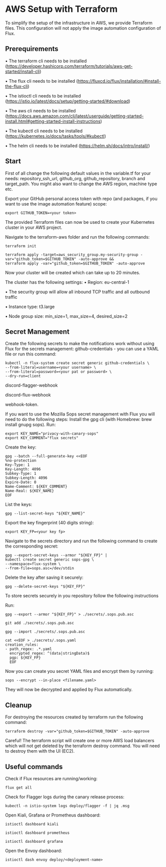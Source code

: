 # AWS Setup with Terraform

To simplify the setup of the infrastructure in AWS, we provide Terraform files. This configuration will not apply the image
automation configuration of Flux. 

## Prerequirements
•   The terraform cli needs to be installed (https://developer.hashicorp.com/terraform/tutorials/aws-get-started/install-cli)

•   The flux cli needs to be installed (https://fluxcd.io/flux/installation/#install-the-flux-cli)

•   The istioctl cli needs to be installed (https://istio.io/latest/docs/setup/getting-started/#download)

•   The aws cli needs to be installed (https://docs.aws.amazon.com/cli/latest/userguide/getting-started-install.html#getting-started-install-instructions)

•   The kubectl cli needs to be installed (https://kubernetes.io/docs/tasks/tools/#kubectl)

•   The helm cli needs to be installed (https://helm.sh/docs/intro/install/)

## Start
First of all change the following default values in the variable.tf for your needs:
repository_ssh_url, github_org, github_repository, branch and target_path. You might also want to change the AWS region, machine type etc.

Export your GitHub personal access token with repo (and packages, if you want to use the image automation feature) scope:
```shell
export GITHUB_TOKEN=<your token>
```

The provided Terraform files can now be used to create your Kubernetes cluster in your AWS project.

Navigate to the terraform-aws folder and run the following commands:
```shell
terraform init
```
```shell
terraform apply -target=aws_security_group.my-security-group -var="github_token=$GITHUB_TOKEN" -auto-approve &&
terraform apply -var="github_token=$GITHUB_TOKEN" -auto-approve
```

Now your cluster will be created which can take up to 20 minutes.

The cluster has the following settings:
•	Region: eu-central-1

•	The security group will allow all inbound TCP traffic and all outbound traffic

•	Instance type: t3.large

•   Node group size: min_size=1, max_size=4, desired_size=2

## Secret Management
Create the following secrets to make the notifications work without using Flux for the secrets management:
github-credentials - you can use a YAML file or run this command:
```shell
kubectl -n flux-system create secret generic github-credentials \
--from-literal=username=<your username> \
--from-literal=password=<your pat or password> \
--dry-run=client 
```
discord-flagger-webhook

discord-flux-webhook

webhook-token.

If you want to use the Mozilla Sops secret management with Flux you will need to do the following steps:
Install the gpg cli (with Homebrew: brew install gnupg sops).
Run:
```shell
export KEY_NAME="privacy-with-canary-sops"
export KEY_COMMENT="flux secrets"
```
Create the key:
```shell
gpg --batch --full-generate-key <<EOF
%no-protection
Key-Type: 1
Key-Length: 4096
Subkey-Type: 1
Subkey-Length: 4096
Expire-Date: 0
Name-Comment: ${KEY_COMMENT}
Name-Real: ${KEY_NAME}
EOF
```
List the keys:
```shell
gpg --list-secret-keys "${KEY_NAME}"
```
Export the key fingerprint (40 digits string):
```shell
export KEY_FP=<your key fp>
```
Navigate to the secrets directory and run the following command to create the corresponding secret:
```shell
gpg --export-secret-keys --armor "${KEY_FP}" |
kubectl create secret generic sops-gpg \
--namespace=flux-system \
--from-file=sops.asc=/dev/stdin
```
Delete the key after saving it securely:
```shell
gpg --delete-secret-keys "${KEY_FP}"
```

To store secrets securely in you repository follow the following instructions

Run:
```shell
gpg --export --armor "${KEY_FP}" > ./secrets/.sops.pub.asc
```
```shell
git add ./secrets/.sops.pub.asc
```
```shell
gpg --import ./secrets/.sops.pub.asc
```
```shell
cat <<EOF > ./secrets/.sops.yaml
creation_rules:
- path_regex: .*.yaml
  encrypted_regex: ^(data|stringData)$
  pgp: ${KEY_FP}
  EOF
```

Now you can create you secret YAML files and encrypt them by running:
```shell
sops --encrypt --in-place <filename.yaml>
```

They will now be decrypted and applied by Flux automatically.

## Cleanup
For destroying the resources created by terraform run the following command:
```shell
terraform destroy -var="github_token=$GITHUB_TOKEN" -auto-approve
```

Careful! The terraform script will create one or more AWS load balancers which will not get deleted by the terraform 
destroy command. You will need to destroy them with the UI (EC2).


## Useful commands
Check if Flux resources are running/working: 
```shell
flux get all
```

Check for Flagger logs during the canary release process: 
```shell
kubectl -n istio-system logs deploy/flagger -f | jq .msg
```

Open Kiali, Grafana or Prometheus dashboard:
```shell
istioctl dashboard kiali
```
```shell
istioctl dashboard prometheus
```
```shell
istioctl dashboard grafana
```

Open the Envoy dashboard:
```shell
istioctl dash envoy deploy/<deployment-name>
```